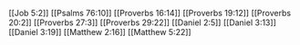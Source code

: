 [[Job 5:2]]
[[Psalms 76:10]]
[[Proverbs 16:14]]
[[Proverbs 19:12]]
[[Proverbs 20:2]]
[[Proverbs 27:3]]
[[Proverbs 29:22]]
[[Daniel 2:5]]
[[Daniel 3:13]]
[[Daniel 3:19]]
[[Matthew 2:16]]
[[Matthew 5:22]]
